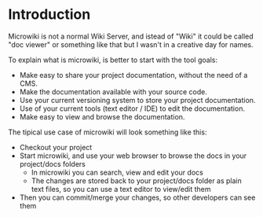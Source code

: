 Introduction
============

Microwiki is not a normal Wiki Server, and istead of "Wiki" it could be called "doc viewer" or something like 
that but I wasn't in a creative day for names.

To explain what is microwiki, is better to start with the tool goals:
- Make easy to share your project documentation, without the need of a CMS.
- Make the documentation available with your source code.
- Use your current versioning system to store your project documentation.
- Use of your current tools (text editor / IDE) to edit the documentation.
- Make easy to view and browse the documentation.

The tipical use case of microwiki will look something like this:
- Checkout your project
- Start microwiki, and use your web browser to browse the docs in your project/docs folders
  - In microwiki you can search, view and edit your docs
  - The changes are stored back to your project/docs folder as plain text files, so you can use a text editor 
    to view/edit them
- Then you can commit/merge your changes, so other developers can see them

